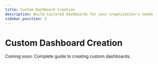 ```yaml
---
title: Custom Dashboard Creation
description: Build tailored dashboards for your organization's needs
sidebar_position: 3
---
```


# Custom Dashboard Creation

Coming soon: Complete guide to creating custom dashboards.
